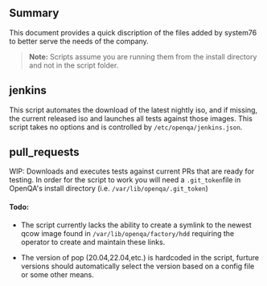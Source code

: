 ## Summary

This document provides a quick discription of the files added by system76 to better serve the needs of the company. 

> **Note:** Scripts assume you are running them from the install directory and not in the script folder. 
> 

## jenkins

This script automates the download of the latest nightly iso, and if missing, the current released iso and launches all tests against those images. This script takes no options and is controlled by `/etc/openqa/jenkins.json`.  



## pull_requests

WIP: Downloads and executes tests against current PRs that are ready for testing. In order for the script to work you will need a `.git_token`file in OpenQA's install directory (i.e. `/var/lib/openqa/.git_token`)  



#### Todo:

* The script currently lacks the ability to create a symlink to the newest qcow image found in `/var/lib/openqa/factory/hdd` requiring the operator to create and maintain these links. 

* The version of pop (20.04,22.04,etc.) is hardcoded in the script, furture versions should automatically select the version based on a config file or some other means.
